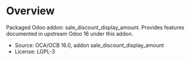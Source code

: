 # Overview

Packaged Odoo addon: sale_discount_display_amount. Provides features documented in upstream Odoo 16 under this addon.

- Source: OCA/OCB 16.0, addon sale_discount_display_amount
- License: LGPL-3
